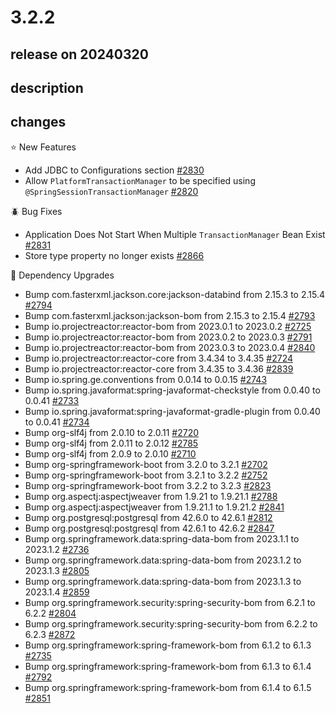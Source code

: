 # 3.2.2

## release on 20240320

## description

## changes

⭐ New Features

* Add JDBC to Configurations section <a href="https://github.com/spring-projects/spring-session/issues/2830" data-hovercard-type="issue" data-hovercard-url="/spring-projects/spring-session/issues/2830/hovercard">#2830</a>
* Allow <code>PlatformTransactionManager</code> to be specified using <code>@SpringSessionTransactionManager</code> <a href="https://github.com/spring-projects/spring-session/issues/2820" data-hovercard-type="issue" data-hovercard-url="/spring-projects/spring-session/issues/2820/hovercard">#2820</a>

🪲 Bug Fixes

* Application Does Not Start When Multiple <code>TransactionManager</code> Bean Exist <a href="https://github.com/spring-projects/spring-session/issues/2831" data-hovercard-type="issue" data-hovercard-url="/spring-projects/spring-session/issues/2831/hovercard">#2831</a>
* Store type property no longer exists <a href="https://github.com/spring-projects/spring-session/issues/2866" data-hovercard-type="issue" data-hovercard-url="/spring-projects/spring-session/issues/2866/hovercard">#2866</a>

🔨 Dependency Upgrades

* Bump com.fasterxml.jackson.core:jackson-databind from 2.15.3 to 2.15.4 <a href="https://github.com/spring-projects/spring-session/pull/2794" data-hovercard-type="pull_request" data-hovercard-url="/spring-projects/spring-session/pull/2794/hovercard">#2794</a>
* Bump com.fasterxml.jackson:jackson-bom from 2.15.3 to 2.15.4 <a href="https://github.com/spring-projects/spring-session/pull/2793" data-hovercard-type="pull_request" data-hovercard-url="/spring-projects/spring-session/pull/2793/hovercard">#2793</a>
* Bump io.projectreactor:reactor-bom from 2023.0.1 to 2023.0.2 <a href="https://github.com/spring-projects/spring-session/pull/2725" data-hovercard-type="pull_request" data-hovercard-url="/spring-projects/spring-session/pull/2725/hovercard">#2725</a>
* Bump io.projectreactor:reactor-bom from 2023.0.2 to 2023.0.3 <a href="https://github.com/spring-projects/spring-session/pull/2791" data-hovercard-type="pull_request" data-hovercard-url="/spring-projects/spring-session/pull/2791/hovercard">#2791</a>
* Bump io.projectreactor:reactor-bom from 2023.0.3 to 2023.0.4 <a href="https://github.com/spring-projects/spring-session/pull/2840" data-hovercard-type="pull_request" data-hovercard-url="/spring-projects/spring-session/pull/2840/hovercard">#2840</a>
* Bump io.projectreactor:reactor-core from 3.4.34 to 3.4.35 <a href="https://github.com/spring-projects/spring-session/pull/2724" data-hovercard-type="pull_request" data-hovercard-url="/spring-projects/spring-session/pull/2724/hovercard">#2724</a>
* Bump io.projectreactor:reactor-core from 3.4.35 to 3.4.36 <a href="https://github.com/spring-projects/spring-session/pull/2839" data-hovercard-type="pull_request" data-hovercard-url="/spring-projects/spring-session/pull/2839/hovercard">#2839</a>
* Bump io.spring.ge.conventions from 0.0.14 to 0.0.15 <a href="https://github.com/spring-projects/spring-session/pull/2743" data-hovercard-type="pull_request" data-hovercard-url="/spring-projects/spring-session/pull/2743/hovercard">#2743</a>
* Bump io.spring.javaformat:spring-javaformat-checkstyle from 0.0.40 to 0.0.41 <a href="https://github.com/spring-projects/spring-session/pull/2733" data-hovercard-type="pull_request" data-hovercard-url="/spring-projects/spring-session/pull/2733/hovercard">#2733</a>
* Bump io.spring.javaformat:spring-javaformat-gradle-plugin from 0.0.40 to 0.0.41 <a href="https://github.com/spring-projects/spring-session/pull/2734" data-hovercard-type="pull_request" data-hovercard-url="/spring-projects/spring-session/pull/2734/hovercard">#2734</a>
* Bump org-slf4j from 2.0.10 to 2.0.11 <a href="https://github.com/spring-projects/spring-session/pull/2720" data-hovercard-type="pull_request" data-hovercard-url="/spring-projects/spring-session/pull/2720/hovercard">#2720</a>
* Bump org-slf4j from 2.0.11 to 2.0.12 <a href="https://github.com/spring-projects/spring-session/pull/2785" data-hovercard-type="pull_request" data-hovercard-url="/spring-projects/spring-session/pull/2785/hovercard">#2785</a>
* Bump org-slf4j from 2.0.9 to 2.0.10 <a href="https://github.com/spring-projects/spring-session/pull/2710" data-hovercard-type="pull_request" data-hovercard-url="/spring-projects/spring-session/pull/2710/hovercard">#2710</a>
* Bump org-springframework-boot from 3.2.0 to 3.2.1 <a href="https://github.com/spring-projects/spring-session/pull/2702" data-hovercard-type="pull_request" data-hovercard-url="/spring-projects/spring-session/pull/2702/hovercard">#2702</a>
* Bump org-springframework-boot from 3.2.1 to 3.2.2 <a href="https://github.com/spring-projects/spring-session/pull/2752" data-hovercard-type="pull_request" data-hovercard-url="/spring-projects/spring-session/pull/2752/hovercard">#2752</a>
* Bump org-springframework-boot from 3.2.2 to 3.2.3 <a href="https://github.com/spring-projects/spring-session/pull/2823" data-hovercard-type="pull_request" data-hovercard-url="/spring-projects/spring-session/pull/2823/hovercard">#2823</a>
* Bump org.aspectj:aspectjweaver from 1.9.21 to 1.9.21.1 <a href="https://github.com/spring-projects/spring-session/pull/2788" data-hovercard-type="pull_request" data-hovercard-url="/spring-projects/spring-session/pull/2788/hovercard">#2788</a>
* Bump org.aspectj:aspectjweaver from 1.9.21.1 to 1.9.21.2 <a href="https://github.com/spring-projects/spring-session/pull/2841" data-hovercard-type="pull_request" data-hovercard-url="/spring-projects/spring-session/pull/2841/hovercard">#2841</a>
* Bump org.postgresql:postgresql from 42.6.0 to 42.6.1 <a href="https://github.com/spring-projects/spring-session/pull/2812" data-hovercard-type="pull_request" data-hovercard-url="/spring-projects/spring-session/pull/2812/hovercard">#2812</a>
* Bump org.postgresql:postgresql from 42.6.1 to 42.6.2 <a href="https://github.com/spring-projects/spring-session/pull/2847" data-hovercard-type="pull_request" data-hovercard-url="/spring-projects/spring-session/pull/2847/hovercard">#2847</a>
* Bump org.springframework.data:spring-data-bom from 2023.1.1 to 2023.1.2 <a href="https://github.com/spring-projects/spring-session/pull/2736" data-hovercard-type="pull_request" data-hovercard-url="/spring-projects/spring-session/pull/2736/hovercard">#2736</a>
* Bump org.springframework.data:spring-data-bom from 2023.1.2 to 2023.1.3 <a href="https://github.com/spring-projects/spring-session/pull/2805" data-hovercard-type="pull_request" data-hovercard-url="/spring-projects/spring-session/pull/2805/hovercard">#2805</a>
* Bump org.springframework.data:spring-data-bom from 2023.1.3 to 2023.1.4 <a href="https://github.com/spring-projects/spring-session/pull/2859" data-hovercard-type="pull_request" data-hovercard-url="/spring-projects/spring-session/pull/2859/hovercard">#2859</a>
* Bump org.springframework.security:spring-security-bom from 6.2.1 to 6.2.2 <a href="https://github.com/spring-projects/spring-session/pull/2804" data-hovercard-type="pull_request" data-hovercard-url="/spring-projects/spring-session/pull/2804/hovercard">#2804</a>
* Bump org.springframework.security:spring-security-bom from 6.2.2 to 6.2.3 <a href="https://github.com/spring-projects/spring-session/pull/2872" data-hovercard-type="pull_request" data-hovercard-url="/spring-projects/spring-session/pull/2872/hovercard">#2872</a>
* Bump org.springframework:spring-framework-bom from 6.1.2 to 6.1.3 <a href="https://github.com/spring-projects/spring-session/pull/2735" data-hovercard-type="pull_request" data-hovercard-url="/spring-projects/spring-session/pull/2735/hovercard">#2735</a>
* Bump org.springframework:spring-framework-bom from 6.1.3 to 6.1.4 <a href="https://github.com/spring-projects/spring-session/pull/2792" data-hovercard-type="pull_request" data-hovercard-url="/spring-projects/spring-session/pull/2792/hovercard">#2792</a>
* Bump org.springframework:spring-framework-bom from 6.1.4 to 6.1.5 <a href="https://github.com/spring-projects/spring-session/pull/2851" data-hovercard-type="pull_request" data-hovercard-url="/spring-projects/spring-session/pull/2851/hovercard">#2851</a>


